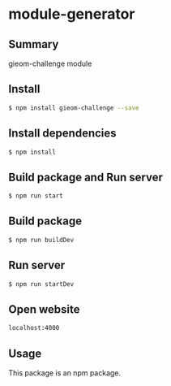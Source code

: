 # module-generator

## Summary

gieom-challenge module

## Install

```sh
$ npm install gieom-challenge --save
```
## Install dependencies
```sh
$ npm install
```
## Build package and Run server
```sh
$ npm run start
```


## Build package
```sh
$ npm run buildDev
```

## Run server
```sh
$ npm run startDev
```

## Open website
```sh
localhost:4000
```

## Usage
This package is an npm package.
